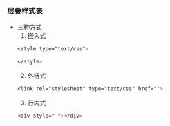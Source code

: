 ### 层叠样式表
* 三种方式  
    1. 嵌入式  
    ````css
    <style type="text/css">
        
    </style>
    ````
    2. 外链式  
    ````css
    <link rel="stylesheet" type="text/css" href="">
    ````
    3. 行内式
    ````css
    <div style=" "></div>
    ````